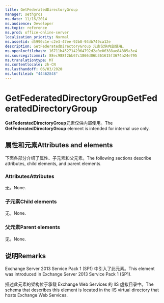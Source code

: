 ```yaml
---
title: GetFederatedDirectoryGroup
manager: sethgros
ms.date: 11/16/2014
ms.audience: Developer
ms.topic: reference
ms.prod: office-online-server
localization_priority: Normal
ms.assetid: d5990c1e-c2e3-47ee-92b8-94db749ca12e
description: GetFederatedDirectoryGroup 元素仅供内部使用。
ms.openlocfilehash: 16711b4527142964792d2a0e06388ae84885a3e4
ms.sourcegitcommit: 88ec988f2bb67c1866d06b361615f3674a24e795
ms.translationtype: MT
ms.contentlocale: zh-CN
ms.lasthandoff: 06/03/2020
ms.locfileid: "44462848"
---
```

# <a name="getfederateddirectorygroup"></a><span data-ttu-id="d0c6c-103">GetFederatedDirectoryGroup</span><span class="sxs-lookup"><span data-stu-id="d0c6c-103">GetFederatedDirectoryGroup</span></span>

<span data-ttu-id="d0c6c-104">**GetFederatedDirectoryGroup**元素仅供内部使用。</span><span class="sxs-lookup"><span data-stu-id="d0c6c-104">The **GetFederatedDirectoryGroup** element is intended for internal use only.</span></span> 

## <a name="attributes-and-elements"></a><span data-ttu-id="d0c6c-105">属性和元素</span><span class="sxs-lookup"><span data-stu-id="d0c6c-105">Attributes and elements</span></span>

<span data-ttu-id="d0c6c-106">下面各部分介绍了属性、子元素和父元素。</span><span class="sxs-lookup"><span data-stu-id="d0c6c-106">The following sections describe attributes, child elements, and parent elements.</span></span>
  
### <a name="attributes"></a><span data-ttu-id="d0c6c-107">Attributes</span><span class="sxs-lookup"><span data-stu-id="d0c6c-107">Attributes</span></span>

<span data-ttu-id="d0c6c-108">无。</span><span class="sxs-lookup"><span data-stu-id="d0c6c-108">None.</span></span>
  
### <a name="child-elements"></a><span data-ttu-id="d0c6c-109">子元素</span><span class="sxs-lookup"><span data-stu-id="d0c6c-109">Child elements</span></span>

<span data-ttu-id="d0c6c-110">无。</span><span class="sxs-lookup"><span data-stu-id="d0c6c-110">None.</span></span>
  
### <a name="parent-elements"></a><span data-ttu-id="d0c6c-111">父元素</span><span class="sxs-lookup"><span data-stu-id="d0c6c-111">Parent elements</span></span>

<span data-ttu-id="d0c6c-112">无。</span><span class="sxs-lookup"><span data-stu-id="d0c6c-112">None.</span></span>
  
## <a name="remarks"></a><span data-ttu-id="d0c6c-113">说明</span><span class="sxs-lookup"><span data-stu-id="d0c6c-113">Remarks</span></span>

<span data-ttu-id="d0c6c-114">Exchange Server 2013 Service Pack 1 (SP1) 中引入了此元素。</span><span class="sxs-lookup"><span data-stu-id="d0c6c-114">This element was introduced in Exchange Server 2013 Service Pack 1 (SP1).</span></span>
  
<span data-ttu-id="d0c6c-115">描述此元素的架构位于承载 Exchange Web Services 的 IIS 虚拟目录中。</span><span class="sxs-lookup"><span data-stu-id="d0c6c-115">The schema that describes this element is located in the IIS virtual directory that hosts Exchange Web Services.</span></span>
  

